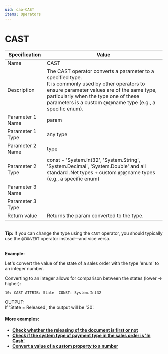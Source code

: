 ```yaml
---
uid: cao-CAST
items: Operators
---
```


# CAST 

| Specification | Value |
| ---- | ----- |
| Name | CAST |
| Description | The CAST operator converts a parameter to a specified type. <br/>It is commonly used by other operators to ensure parameter values are of the same type, particularly when the type one of these parameters is a custom @@name type (e.g., a specific enum).  |
| Parameter 1 Name | 	param |
| Parameter 1 Type | 	any type |
| Parameter 2 Name | 	type |
| Parameter 2 Type | const - 'System.Int32', 'System.String', 'System.Decimal', 'System.Double' and all standard .Net types +  custom @@name types (e.g., a specific enum)  |
| Parameter 3 Name |
| Parameter 3 Type |
| Return value | Returns the param converted to the type. |

<br/>**Tip:** If you can change the type using the `CAST` operator, you should typically use the `@CONVERT` operator instead—and vice versa.


<br/>**Example:**

Let's convert the value of the state of a sales order with the type 'enum' to an integer number. 

Converting to an integer allows for comparison between the states (lower -> higher):
```
10: CAST ATTRIB: State  CONST: System.Int32      
```
OUTPUT: <br> If 'State = Released', the output will be '30'.


#### More examples:

- **[Check whether the releasing of the document is first or not](../examples/check-for-first-releasing.md)**
- **[Check if the system type of payment type in the sales order is 'In Cash'](../examples/check-if-system-type-is-in-cash.md)**
- **[Convert a value of a custom property to a number](../examples/convert-property-to-number.md)**

